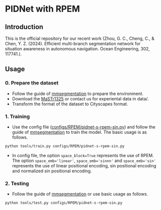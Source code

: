# PIDNet with RPEM
## Introduction
This is the official repository for our recent work (Zhou, G. C., Cheng, C., & Chen, Y. Z. (2024). Efficient multi-branch segmentation network for situation awareness in autonomous navigation. Ocean Engineering, 302, 117741.).
## Usage
### 0. Prepare the dataset
* Follow the guide of [mmsegmentation](README_mmseg.md) to prepare the environment.
* Download the [MaSTr1325](https://box.vicos.si/borja/viamaro/index.html) or contact us for experiental data in data/.
* Transform the format of the dataset to Cityscapes format.
### 1. Training
* Use the config file ([configs/RPEM/pidnet-s-rpem-sin.py](configs/RPEM/pidnet-s-rpem-sin.py)) and follow the guide of [mmsegmentation](README_mmseg.md) to train the model. The basic usage is as follows.
````bash
python tools/train.py configs/RPEM/pidnet-s-rpem-sin.py
````
* In config file, the option `space_block=True` represents the use of RPEM. The option `space_emb='linear'`, `space_emb='sinnn'` and `space_emb='sin'` represents the use of linear positional encoding, sin positional encoding and normalized sin positional encoding. 

### 2. Testing
* Follow the guide of [mmsegmentation](README_mmseg.md) or use basic usage as follows.
````bash
python tools/test.py configs/RPEM/pidnet-s-rpem-sin.py
````


